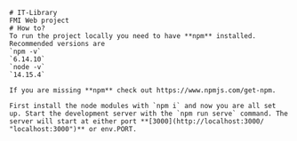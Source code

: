     # IT-Library
    FMI Web project
    # How to?
    To run the project locally you need to have **npm** installed. Recommended versions are 
    `npm -v` 
    `6.14.10`
    `node -v` 
    `14.15.4`

    If you are missing **npm** check out https://www.npmjs.com/get-npm.
    
    First install the node modules with `npm i` and now you are all set up. Start the development server with the `npm run serve` command. The server will start at either port **[3000](http://localhost:3000/ "localhost:3000")** or env.PORT.    